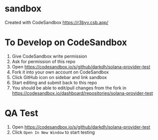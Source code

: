 # sandbox

Created with CodeSandbox
https://r3byv.csb.app/

# To Develop on CodeSandbox

1. Give CodeSandbox write permission
2. Ask for permission of this repo
3. Open https://codesandbox.io/s/github/darkdh/solana-provider-test
4. Fork it into your own account on CodeSandbox
5. Click GitHub icon on sidebar and link sandbox
6. Start editing and submit back to this repo
7. You should be able to edit/pull changes from the fork in https://codesandbox.io/dashboard/repositories/solana-provider-test

# QA Test

1. Open https://codesandbox.io/s/github/darkdh/solana-provider-test
2. Click `Open In New Window` to start testing
